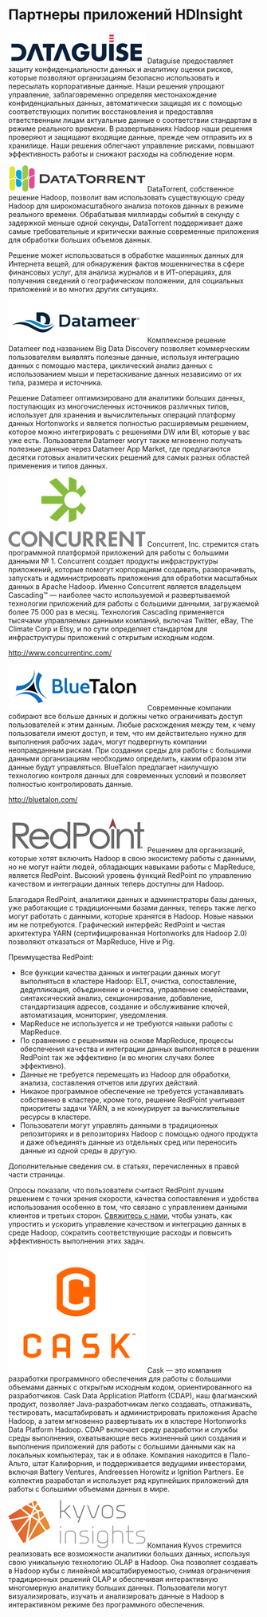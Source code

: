 <properties
	pageTitle="Партнеры приложений HDInsight | Microsoft Azure" 
	description="Клиенты могут использовать простые решения обнаружения и развертывания приложений для работы с большими данными наряду с кластерами HDInsight прямо из портала подготовки."
	services="hdinsight" 
	documentationCenter="na" 
	authors="pablissima" 
	manager="paulettm" 
	tags=""/>
<tags
	ms.service="hdinsight"
	ms.devlang="na"
	ms.topic="article"
	ms.tgt_pltfrm="na"
	ms.workload="na"
	ms.date="02/16/2016"
	ms.author="paulettm"/>
# Партнеры приложений HDInsight

![](media/hdinsight-application-partners/dataguise1.png) Dataguise предоставляет защиту конфиденциальности данных и аналитику оценки рисков, которые позволяют организациям безопасно использовать и пересылать корпоративные данные. Наши решения упрощают управление, заблаговременно определяя местонахождение конфиденциальных данных, автоматически защищая их с помощью соответствующих политик восстановления и предоставляя ответственным лицам актуальные данные о соответствии стандартам в режиме реального времени. В развертываниях Hadoop наши решения проверяют и защищают входящие данные, прежде чем отправить их в хранилище. Наши решения облегчают управление рисками, повышают эффективность работы и снижают расходы на соблюдение норм.

![](media/hdinsight-application-partners/datatorrent2.png) DataTorrent, собственное решение Hadoop, позволит вам использовать существующую среду Hadoop для широкомасштабного анализа потоков данных в режиме реального времени. Обрабатывая миллиарды событий в секунду с задержкой меньше одной секунды, DataTorrent поддерживает даже самые требовательные и критически важные современные приложения для обработки больших объемов данных.

Решение может использоваться в обработке машинных данных для Интернета вещей, для обнаружения фактов мошенничества в сфере финансовых услуг, для анализа журналов и в ИТ-операциях, для получения сведений о географическом положении, для социальных приложений и во многих других ситуациях.

![](media/hdinsight-application-partners/datameer3.png) Комплексное решение Datameer под названием Big Data Discovery позволяет коммерческим пользователям выявлять полезные данные, используя интеграцию данных с помощью мастера, циклический анализ данных с использованием мыши и перетаскивание данных независимо от их типа, размера и источника.

Решение Datameer оптимизировано для аналитики больших данных, поступающих из многочисленных источников различных типов, использует для хранения и вычислительных операций платформу данных Hortonworks и является полностью расширяемым решением, которое можно интегрировать с решениями DW или BI, которые у вас уже есть. Пользователи Datameer могут также мгновенно получать полезные данные через Datameer App Market, где предлагаются десятки готовых аналитических решений для самых разных областей применения и типов данных.

![](media/hdinsight-application-partners/concurrent4.png) Concurrent, Inc. стремится стать программной платформой приложений для работы с большими данными № 1. Concurrent создает продукты инфраструктуры приложений, которые помогут корпорациям создавать, разворачивать, запускать и администрировать приложения для обработки масштабных данных в Apache Hadoop. Именно Concurrent является владельцем Cascading™ — наиболее часто используемой и развертываемой технологии приложений для работы с большими данными, загружаемой более 75 000 раз в месяц. Технология Cascading применяется тысячами управляемых данными компаний, включая Twitter, eBay, The Climate Corp и Etsy, и по сути определяет стандартом для инфраструктуры приложений с открытым исходным кодом.

http://www.concurrentinc.com/

![](media/hdinsight-application-partners/bluetalon5.png) Современные компании собирают все больше данных и должны четко ограничивать доступ пользователей к этим данным. Любые расхождения между тем, к чему пользователи имеют доступ, и тем, что им действительно нужно для выполнения рабочих задач, могут подвергнуть компании неоправданным рискам. При создании среды для работы с большими данными организациям необходимо определить, каким образом эти данные будут управляться. BlueTalon предлагает наилучшую технологию контроля данных для современных условий и позволяет полностью контролировать данные.

http://bluetalon.com/

![](media/hdinsight-application-partners/redpoint6.png) Решением для организаций, которые хотят включить Hadoop в свою экосистему работы с данными, но не могут найти людей, обладающих навыками работы с MapReduce, является RedPoint. Высокий уровень функций RedPoint по управлению качеством и интеграции данных теперь доступны для Hadoop.

Благодаря RedPoint, аналитики данных и администраторы базы данных, уже работающие с традиционными базами данных, теперь также легко могут работать с данными, которые хранятся в Hadoop. Новые навыки им не потребуются. Графический интерфейс RedPoint и чистая архитектура YARN (сертифицированная Hortonworks для Hadoop 2.0) позволяют отказаться от MapReduce, Hive и Pig.

Преимущества RedPoint:
-  Все функции качества данных и интеграции данных могут выполняться в кластере Hadoop: ELT, очистка, сопоставление, дедупликация, объединение и очистка, управление семействами, синтаксический анализ, секционирование, добавление, стандартизация адресов, создание и обслуживание ключей, автоматизация, мониторинг, уведомления.  
-  MapReduce не используется и не требуются навыки работы с MapReduce.  
-  По сравнению с решениями на основе MapReduce, процессы обеспечения качества и интеграции данных выполняются в решении RedPoint так же эффективно (и во многих случаях более эффективно).  
-  Данные не требуется перемещать из Hadoop для обработки, анализа, составления отчетов или других действий.  
-  Никакое программное обеспечение не требуется устанавливать собственно в кластере, кроме того, решение RedPoint учитывает приоритеты задачи YARN, а не конкурирует за вычислительные ресурсы в кластере.  
-  Пользователи могут управлять данными в традиционных репозиториях и в репозиториях Hadoop с помощью одного продукта и даже объединять данные из отдельных сред или переносить данные из одной среды в другую.

Дополнительные сведения см. в статьях, перечисленных в правой части страницы.

Опросы показали, что пользователи считают RedPoint лучшим решением с точки зрения скорости, качества сопоставления и удобства использования особенно в том, что связано с управлением данными клиентов и третьих сторон. [Свяжитесь с нами](http://www.redpoint.net/Products/BigData.aspx), чтобы узнать, как упростить и ускорить управление качеством и интеграцию данных в среде Hadoop, сократить соответствующие расходы и повысить эффективность выполнения этих задач.

![](media/hdinsight-application-partners/cask7.png) Cask — это компания разработки программного обеспечения для работы с большими объемами данных с открытым исходным кодом, ориентированного на разработчиков. Cask Data Application Platform (CDAP), наш флагманский продукт, позволяет Java-разработчикам легко создавать, отлаживать, тестировать, масштабировать и администрировать приложения Apache Hadoop, а затем мгновенно развертывать их в кластере Hortonworks Data Platform Hadoop. CDAP включает среду разработки и службы среды выполнения, охватывающие весь жизненный цикл создания и выполнения приложений для работы с большими данными как на локальных компьютерах, так и в облаке. Компания находится в Пало-Альто, штат Калифорния, и поддерживается ведущими инвесторами, включая Battery Ventures, Andreessen Horowitz и Ignition Partners. Ее коллектив разработал и использует ряд крупнейших приложений для работы с большими объемами данных в мире.

![](media/hdinsight-application-partners/kyvos8.png) Компания Kyvos стремится реализовать все возможности аналитики больших данных, используя свою уникальную технологию OLAP в Hadoop. Она позволяет создавать в Hadoop кубы с линейной масштабируемостью, снимая ограничения традиционных решений OLAP и обеспечивая интерактивную многомерную аналитику больших данных. Пользователи могут визуализировать, изучать и анализировать данные в Hadoop в интерактивном режиме без программного обеспечения.

<!---HONumber=AcomDC_0420_2016-->